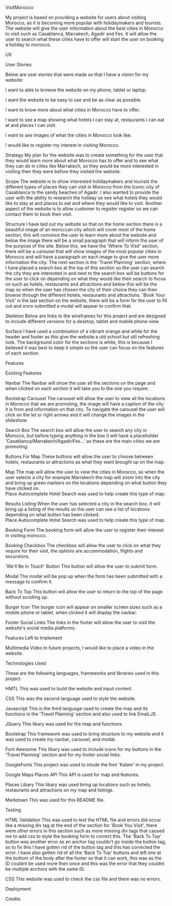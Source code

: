 VisitMorocco

My project is based on providing a website for users about visiting Morocco, as it is becoming more popular with holidaymakers and tourists. 
The website will give the user information about the best cities in Morocco to visit such as Casablanca, Marrakech, Agadir and Fes. 
It will allow the user to search what these cities have to offer will start the user on booking a holiday to morocco.

UX

User Stories

Below are user stories that were made so that I have a vision for my website:

I want to able to browse the website on my phone, tablet or laptop.

I want the website to be easy to use and be as clear as possible

I want to know more about what cities in Morocco have to offer. 

I want to see a map showing what hotels I can stay at, restaurants I can eat at and places I can visit. 

I want to see images of what the cities in Morocco look like.

I would like to register my interest in visiting Morocco.

Strategy
My plan for the website was to create something for the user that they would learn more about what Morocco has to offer and to see what they can do in cities like Marrakech,
so they would be more interested in visiting then they were before they visited the website.

Scope
The website is to show interested holidaymakers and tourists the different types of places they can visit in Morocco from the Iconic city of Casablanca to the sandy beaches of Agadir.
I also wanted to provide the user with the ability to research the holiday so see what hotels they would like to stay at and places to eat and where they would like to visit.
Another aspect of the website is to allow customer to register register so we can contact them to book their visit.

Structure
I have laid out my website so that on the home section there is a beautiful image of an moroccan city which will cover most of the home section, this will convince the user to learn more about the website and below the image there will be a small paragraph that will inform the user of the purpose of the site.
Below this, we have the 'Where To Visit' section, there will be a carousel that will show images of the most popular cities in Morocco and will have a paragraph on each image to give the user more information the city.
The next section is the 'Travel Planning' section, where I have placed a search box at the top of this section so the user can search the city they are interested in and next to the search box will be buttons for the user to click on depending on what they would like their search to focus on such as hotels, restaurants and attractions and below this will be the map so when the user has chosen the city of their choice they can then browse through the different hotels, restaurants and attractions.
'Book Your Visit' is the last section on the website, there will be a form for the user to fill out and once submitted a modal will appear to confirm that. 

Skeleton
Below are links to the wireframes for this project and are designed to include different versions for a desktop, tablet and mobile phone view.

Surface
I have used a combination of a vibrant orange and white for the header and footer as this give the website a old school but stil refreshing look.
The background color for the sections is white, this is because I believed it was best to keep it simple so the user can focus on the features of each section.

Features

Existing Features 

Navbar 
The Navbar will show the user all the sections on the page and when clicked on each section it will take you to the one you require.

Bootstrap Carousel
The carousel will allow the user to view all the locations in Morocco that we are promoting, the image will have a caption of the city it is from and information on that city.
To navigate the carousel the user will click on the let or right arrows and it will change the images in the slideshow.

Search Box
The search box will allow the user to search any city in Morocco, but before typing anything in the box it will have a placeholder 'Casablanca/Marrakech/Agadir/Fes...' as these are the main cities we are promoting.

Buttons For Map
These buttons will allow the user to choose between hotels, restaurants or attractions as what they want brought up on the map.

Map
The map will allow the user to view the cities in Morocco, so when the user selects a city for example Marrakech the map will zoom into the city and bring up green markers on the locations depending on what button they have clicked on.  
Place Autocomplete Hotel Search was used to help create this type of map.

Results Listing
When the user has selected a city in the search box, it will bring up a listing of the results so the user can see a list of locations depending on what button has been clicked.  
Place Autocomplete Hotel Search was used to help create this type of map.

Booking Form 
The booking form will allow the user to register their interest in visiting morocco.

Booking Checkbox
The checkbox will allow the user to click on what they require for their visit, the options are accommodation, flights and excursions.

'We'll Be In Touch' Button
This button will allow the user to submit form.

Modal
The modal will be pop up when the form has been submitted with a message to confirm it.

Back To Top
This button will allow the user to return to the top of the page without scrolling up.

Burger Icon
The burger icon will appear on smaller screen sizes such as a mobile phone or tablet, when clicked it will display the navbar.

Footer Social Links 
The links in the footer will allow the user to visit the website's social media platforms.

Features Left to Implement

Multimedia Video
In future projects, I would like to place a video in the website.

Technologies Used

These are the following languages, frameworks and libraries used in this project:

HMTL 
This was used to build the website and input content.

CSS
This was the second language used to style the website.

Javascript
This is the third language used to create the map and its functions in the 'Travel Planning' section and also used to link EmaiLJS.

JQuery
This libary was used for the map and functions.

Bootstrap
This framework was used to bring structure to my website and it was used to create my navbar, carousel, and modal. 

Font Awesome
This libary was used to include icons for my buttons in the 'Travel Planning' section and for my footer social links.

GoogleFonts
This project was used to inlude the font 'Kalam' in my project.

Google Maps Places API
This API is used for map and features.

Places Libary
This libary was used bring up locations such as hotels, restaurants and attractions on my map and listings.

Markdown
This was used for this README file.

Testing 

HTML Validation
This was used to text the HTML file and errors did occur like a missing div tag at the end of the section for 'Book You Visit', there were other errors in this section such as more missing div tags that caused me to add css to style the booking form to correct this.
The 'Back To Top' button was another error as an anchor tag couldn't go inside the button tag, so to fix this I have gotten rid of the button tag and this has corrected the error.
I have also gotten rid of all the 'Back To Top' buttons and left one at the bottom of the body after the footer so that it can work, this was as the ID couldnt be used more then once and this was the error that they couldnt be multiple anchors with the same ID.

CSS 
This website was used to check the css file and there was no errors.



Deployment

Credits

